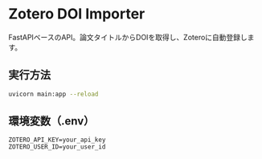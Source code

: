 # Zotero DOI Importer

FastAPIベースのAPI。論文タイトルからDOIを取得し、Zoteroに自動登録します。

## 実行方法

```bash
uvicorn main:app --reload
```

## 環境変数（.env）

```
ZOTERO_API_KEY=your_api_key
ZOTERO_USER_ID=your_user_id
```
